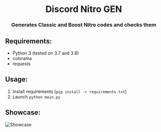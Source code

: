 <h1 align="center"> Discord Nitro GEN </h1>
<h3 align="center">Generates Classic and Boost Nitro codes and checks them</h3>


## Requirements:
* Python 3 (tested on 3.7 and 3.8)
* colorama
* requests

## Usage:
1. Install requirements (`pip install -r requirements.txt`)
2. Launch `python main.py`

## Showcase:
![Showcase](https://i.imgur.com/1qynWOB.png)